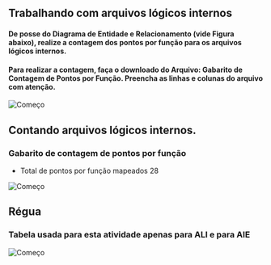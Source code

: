 ## Trabalhando com arquivos lógicos internos

#### De posse do Diagrama de Entidade e Relacionamento (vide Figura abaixo), realize a contagem dos pontos por função para os arquivos lógicos internos.
#### Para realizar a contagem, faça o downloado do Arquivo: Gabarito de Contagem de Pontos por Função. Preencha as linhas e colunas do arquivo com atenção.

![Começo](https://github.com/AlexDeSaran/Estimativas-Metricas-Software/blob/main/Atividades_Desenvolvidas/Atividade_01/der-vendas.png)

## Contando arquivos lógicos internos.

### Gabarito de contagem de pontos por função

* Total de pontos por função mapeados 28

![Começo](https://github.com/AlexDeSaran/Estimativas-Metricas-Software/blob/main/Atividades_Desenvolvidas/Atividade_01/gabarito.png)


## Régua
### Tabela usada para esta atividade apenas para ALI e para AIE

![Começo](https://github.com/AlexDeSaran/Estimativas-Metricas-Software/blob/main/Atividades_Desenvolvidas/Atividade_01/Regua01.png)
